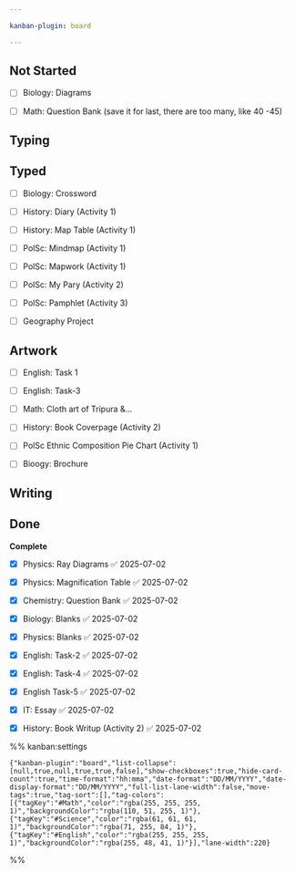 ```yaml
---

kanban-plugin: board

---
```


## Not Started

- [ ] Biology: Diagrams
- [ ] Math: Question Bank (save it for last, there are too many, like 40 -45)


## Typing



## Typed

- [ ] Biology: Crossword
- [ ] History: Diary (Activity 1)
- [ ] History: Map Table (Activity 1)
- [ ] PolSc: Mindmap (Activity 1)
- [ ] PolSc: Mapwork (Activity 1)
- [ ] PolSc: My Pary (Activity 2)
- [ ] PolSc: Pamphlet (Activity 3)
- [ ] Geography Project


## Artwork

- [ ] English: Task 1
- [ ] English: Task-3
- [ ] Math: Cloth art of Tripura &...
- [ ] History: Book Coverpage (Activity 2)
- [ ] PolSc Ethnic Composition Pie Chart (Activity 1)
- [ ] Bioogy: Brochure


## Writing



## Done

**Complete**
- [x] Physics: Ray Diagrams ✅ 2025-07-02
- [x] Physics: Magnification Table ✅ 2025-07-02
- [x] Chemistry: Question Bank ✅ 2025-07-02
- [x] Biology: Blanks ✅ 2025-07-02
- [x] Physics: Blanks ✅ 2025-07-02
- [x] English: Task-2 ✅ 2025-07-02
- [x] English: Task-4 ✅ 2025-07-02
- [x] English Task-5 ✅ 2025-07-02
- [x] IT: Essay ✅ 2025-07-02
- [x] History: Book Writup (Activity 2) ✅ 2025-07-02




%% kanban:settings
```
{"kanban-plugin":"board","list-collapse":[null,true,null,true,true,false],"show-checkboxes":true,"hide-card-count":true,"time-format":"hh:mma","date-format":"DD/MM/YYYY","date-display-format":"DD/MM/YYYY","full-list-lane-width":false,"move-tags":true,"tag-sort":[],"tag-colors":[{"tagKey":"#Math","color":"rgba(255, 255, 255, 1)","backgroundColor":"rgba(110, 51, 255, 1)"},{"tagKey":"#Science","color":"rgba(61, 61, 61, 1)","backgroundColor":"rgba(71, 255, 84, 1)"},{"tagKey":"#English","color":"rgba(255, 255, 255, 1)","backgroundColor":"rgba(255, 48, 41, 1)"}],"lane-width":220}
```
%%